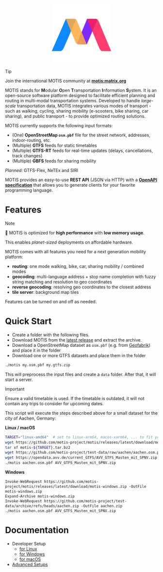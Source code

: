 <p align="center"><img src="logo.svg" width="196" height="196"></p>

> [!TIP]
> Join the international MOTIS community at [**motis:matrix.org**](https://matrix.to/#/#motis:matrix.org)

MOTIS stands for **M**odular **O**pen **T**ransportation **I**nformation **S**ystem.
It is an open-source software platform designed to facilitate
efficient planning and routing in multi-modal transportation systems.
Developed to handle *large-scale* transportation data,
MOTIS integrates various modes of transport -
such as walking, cycling, sharing mobility (e-scooters, bike sharing, car
sharing), and public transport -
to provide optimized routing solutions.

MOTIS currently supports the following input formats:

- (One) **OpenStreetMap `osm.pbf`** file for the street network, addresses, indoor-routing, etc. 
- (Multiple) **GTFS** feeds for static timetables
- (Multiple) **GTFS-RT** feeds for real-time updates (delays, cancellations, track changes)
- (Multiple) **GBFS** feeds for sharing mobility

*Planned*: GTFS-Flex, NeTEx and SIRI

MOTIS provides an easy-to-use **REST API** (JSON via HTTP) with
a [**OpenAPI specification**](openapi.yaml)
that allows you to generate clients for your favorite programming language.


# Features

> [!NOTE]  
> :rocket: MOTIS is optimized for **high performance** with **low memory usage**.
> 
> This enables _planet-sized_ deployments on affordable hardware.

MOTIS comes with all features you need for a next generation mobility platform:

- **routing**: one mode walking, bike, car, sharing mobility / combined modes
- **geocoding**: multi-language address + stop name completion with fuzzy string matching and resolution to geo coordinates
- **reverse geocoding**: resolving geo coordinates to the closest address
- **tile server**: background map tiles

Features can be turned on and off as needed.

# Quick Start

- Create a folder with the following files.
- Download MOTIS from
  the [latest release](https://github.com/motis-project/motis/releases) and
  extract the archive.
- Download a OpenStreetMap dataset as `osm.pbf` (e.g.
  from [Geofabrik](https://download.geofabrik.de/)) and place it in the folder
- Download one or more GTFS datasets and place them in the folder 

```bash
./motis my.osm.pbf my.gtfs.zip
```

This will preprocess the input files and create a `data` folder.
After that, it will start a server.

> [!IMPORTANT]
> Ensure a valid timetable is used. If the timetable is outdated, it will not contain any trips to consider for upcoming dates.

This script will execute the steps described above for a small dataset for the city of Aachen, Germany:

**Linux / macOS**

```bash
TARGET="linux-amd64"  # set to linux-arm64, macos-xarm64, ... to fit your setup
wget https://github.com/motis-project/motis/releases/latest/download/motis-${TARGET}.tar.bz2
tar xf motis-${TARGET}.tar.bz2
wget https://github.com/motis-project/test-data/raw/aachen/aachen.osm.pbf
wget https://opendata.avv.de/current_GTFS/AVV_GTFS_Masten_mit_SPNV.zip
./motis aachen.osm.pbf AVV_GTFS_Masten_mit_SPNV.zip
```

**Windows**

```pwsh
Invoke-WebRequest https://github.com/motis-project/motis/releases/latest/download/motis-windows.zip -OutFile motis-windows.zip
Expand-Archive motis-windows.zip
Invoke-WebRequest https://github.com/motis-project/test-data/archive/refs/heads/aachen.zip -OutFile aachen.zip
./motis aachen.osm.pbf AVV_GTFS_Masten_mit_SPNV.zip
```

# Documentation

- Developer Setup
  - [for Linux](docs/linux-dev-setup.md)
  - [for Windows](docs/windows-dev-setup.md)
  - [for macOS](docs/macos-dev-setup.md)
- [Advanced Setups](docs/setup.md)
